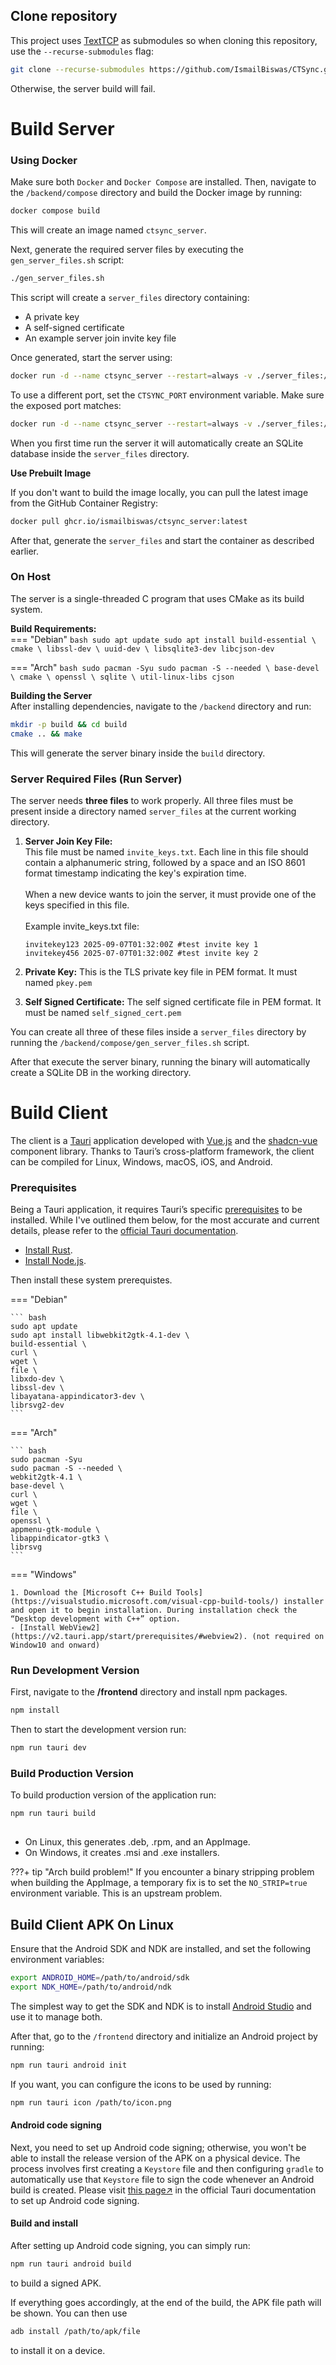 ## Clone repository
This project uses [TextTCP](https://github.com/IsmailBiswas/TextTCP_CTS.git) as submodules so when
cloning this repository, use the `--recurse-submodules` flag:

```sh
git clone --recurse-submodules https://github.com/IsmailBiswas/CTSync.git
```
Otherwise, the server build will fail.

# Build Server

### Using Docker
Make sure both `Docker` and `Docker Compose` are installed. Then, navigate to the `/backend/compose` directory and build the Docker image by running:

```bash
docker compose build
```

This will create an image named `ctsync_server`.

Next, generate the required server files by executing the `gen_server_files.sh` script:

```bash
./gen_server_files.sh
```

This script will create a `server_files` directory containing:

- A private key  
- A self-signed certificate  
- An example server join invite key file  

Once generated, start the server using:

```bash
docker run -d --name ctsync_server --restart=always -v ./server_files:/app/server_files -p 4343:4343 ctsync_server:latest
```

To use a different port, set the `CTSYNC_PORT` environment variable. Make sure the exposed port matches:

```sh
docker run -d --name ctsync_server --restart=always -v ./server_files:/app/server_files -e CTSYNC_PORT=5757 -p 5757:5757 ctsync_server:latest
```

When you first time run the server it will automatically create an SQLite database inside the `server_files` directory.

**Use Prebuilt Image**  

If you don't want to build the image locally, you can pull the latest image from the GitHub Container Registry:  

```sh
docker pull ghcr.io/ismailbiswas/ctsync_server:latest
```  

After that, generate the `server_files` and start the container as described earlier.  


### On Host

The server is a single-threaded C program that uses CMake as its build system.

**Build Requirements:**  
=== "Debian"
    ``` bash
    sudo apt update
    sudo apt install build-essential \
    cmake \
    libssl-dev \
    uuid-dev \
    libsqlite3-dev
    libcjson-dev
    ```

=== "Arch"
    ``` bash
    sudo pacman -Syu
    sudo pacman -S --needed \
    base-devel \
    cmake \
    openssl \
    sqlite \
    util-linux-libs
    cjson
    ```

**Building the Server**  
After installing dependencies, navigate to the `/backend` directory and run:

```bash
mkdir -p build && cd build
cmake .. && make
```
This will generate the server binary inside the `build` directory.

### Server Required Files (Run Server)
The server needs **three files** to work properly. All three files must be present inside a directory named `server_files` at the current working directory. 

1. **Server Join Key File:**  
   This file must be named `invite_keys.txt`. Each line in this file should contain a alphanumeric string, followed by a space and an ISO 8601 format timestamp indicating the key's expiration time.  
   &nbsp;  
   When a new device wants to join the server, it must provide one of the keys specified in this file.  
   &nbsp;  
   Example invite_keys.txt file:
   ```
   invitekey123 2025-09-07T01:32:00Z #test invite key 1
   invitekey456 2025-07-07T01:32:00Z #test invite key 2
   ```
 

1. **Private Key:** This is the TLS private key file in PEM format. It must named `pkey.pem`
1. **Self Signed Certificate:** The self signed certificate file in PEM format. It must be named `self_signed_cert.pem`  

You can create all three of these files inside a `server_files` directory by running the `/backend/compose/gen_server_files.sh` script. 

After that execute the server binary, running the binary will automatically create a SQLite DB in the working directory.


# Build Client

The client is a [Tauri](https://tauri.app/) application developed with [Vue.js](https://vuejs.org/) and the [shadcn-vue](https://www.shadcn-vue.com/) component library. Thanks to Tauri’s cross-platform framework, the client can be compiled for Linux, Windows, macOS, iOS, and Android.

### Prerequisites

Being a Tauri application, it requires Tauri’s specific [prerequisites](https://v2.tauri.app/start/prerequisites/) to be installed. While I've outlined them below, for the most accurate and current details, please refer to the [official Tauri documentation](https://v2.tauri.app/start/prerequisites/).


- [Install Rust](https://www.rust-lang.org/tools/install).  
- [Install Node.js](https://nodejs.org/en/download). 

Then install these system prerequistes.

=== "Debian"

    ``` bash
    sudo apt update
    sudo apt install libwebkit2gtk-4.1-dev \
    build-essential \
    curl \
    wget \
    file \
    libxdo-dev \
    libssl-dev \
    libayatana-appindicator3-dev \
    librsvg2-dev
    ```

=== "Arch"

    ``` bash
    sudo pacman -Syu
    sudo pacman -S --needed \
    webkit2gtk-4.1 \
    base-devel \
    curl \
    wget \
    file \
    openssl \
    appmenu-gtk-module \
    libappindicator-gtk3 \
    librsvg
    ```

=== "Windows"

    1. Download the [Microsoft C++ Build Tools](https://visualstudio.microsoft.com/visual-cpp-build-tools/) installer and open it to begin installation. During installation check the “Desktop development with C++” option.
    - [Install WebView2](https://v2.tauri.app/start/prerequisites/#webview2). (not required on Window10 and onward)


### Run Development Version
First, navigate to the **/frontend** directory and install npm packages.
```sh
npm install
```
Then to start the development version run:

```sh
npm run tauri dev
```

### Build Production Version
To build production version of the application run:

```sh
npm run tauri build
  
```

- On Linux, this generates .deb, .rpm, and an AppImage.
- On Windows, it creates .msi and .exe installers.


???+ tip "Arch build problem!"
    If you encounter a binary stripping problem when building the AppImage, a temporary fix is to set the `NO_STRIP=true` environment variable. This is an upstream problem.

## Build Client APK On Linux

Ensure that the Android SDK and NDK are installed, and set the following environment variables:  

```sh
export ANDROID_HOME=/path/to/android/sdk  
export NDK_HOME=/path/to/android/ndk
```
The simplest way to get the SDK and NDK is to install [Android Studio](https://developer.android.com/studio) and use it to manage both.

After that, go to the `/frontend` directory and initialize an Android project by running:

```sh
npm run tauri android init
```

If you want, you can configure the icons to be used by running:

```sh
npm run tauri icon /path/to/icon.png

```

#### Android code signing
Next, you need to set up Android code signing; otherwise, you won't be able to
install the release version of the APK on a physical device.
The process involves first creating a `Keystore` file and then configuring
`gradle` to automatically use that `Keystore` file to sign the code whenever
an Android build is created. Please visit [this page↗️](https://tauri.app/distribute/sign/android/#configure-the-signing-key)
in the official Tauri documentation to set up Android code signing.  


#### Build and install
After setting up Android code signing, you can simply run:  

```sh
npm run tauri android build  
```
to build a signed APK.

If everything goes accordingly, at the end of the build, the APK file path will be shown. You can then use
```sh
adb install /path/to/apk/file
```
 to install it on a device.
